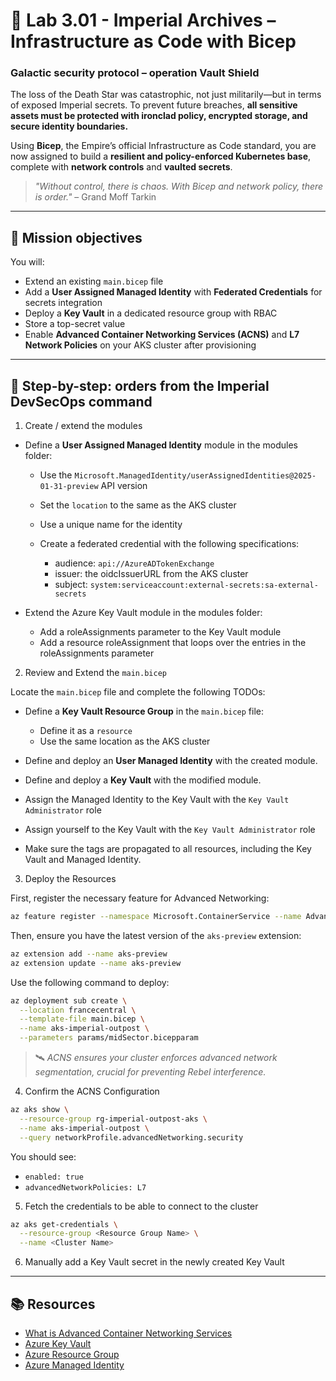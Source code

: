 # 🧱 Lab 3.01 - Imperial Archives – Infrastructure as Code with Bicep

### **Galactic security protocol – operation Vault Shield**

The loss of the Death Star was catastrophic, not just militarily—but in terms of exposed Imperial secrets. To prevent future breaches, **all sensitive assets must be protected with ironclad policy, encrypted storage, and secure identity boundaries.**

Using **Bicep**, the Empire’s official Infrastructure as Code standard, you are now assigned to build a **resilient and policy-enforced Kubernetes base**, complete with **network controls** and **vaulted secrets**.

> _"Without control, there is chaos. With Bicep and network policy, there is order."_ – Grand Moff Tarkin

---

## 🎯 Mission objectives

You will:

- Extend an existing `main.bicep` file
- Add a **User Assigned Managed Identity** with **Federated Credentials** for secrets integration
- Deploy a **Key Vault** in a dedicated resource group with RBAC
- Store a top-secret value
- Enable **Advanced Container Networking Services (ACNS)** and **L7 Network Policies** on your AKS cluster after provisioning

---

## 🧭 Step-by-step: orders from the Imperial DevSecOps command

1. Create / extend the modules

- Define a **User Assigned Managed Identity** module in the modules folder:

  - Use the `Microsoft.ManagedIdentity/userAssignedIdentities@2025-01-31-preview` API version
  - Set the `location` to the same as the AKS cluster
  - Use a unique name for the identity
  - Create a federated credential with the following specifications:

    - audience: `api://AzureADTokenExchange`
    - issuer: the oidcIssuerURL from the AKS cluster
    - subject: `system:serviceaccount:external-secrets:sa-external-secrets`

- Extend the Azure Key Vault module in the modules folder:

  - Add a roleAssignments parameter to the Key Vault module
  - Add a resource roleAssignment that loops over the entries in the roleAssignments parameter


2.  Review and Extend the `main.bicep`

Locate the `main.bicep` file and complete the following TODOs:

- Define a **Key Vault Resource Group** in the `main.bicep` file:

  - Define it as a `resource`
  - Use the same location as the AKS cluster

- Define and deploy an **User Managed Identity** with the created module.
- Define and deploy a **Key Vault** with the modified module.
- Assign the Managed Identity to the Key Vault with the `Key Vault Administrator` role
- Assign yourself to the Key Vault with the `Key Vault Administrator` role
- Make sure the tags are propagated to all resources, including the Key Vault and Managed Identity.

3.  Deploy the Resources

First, register the necessary feature for Advanced Networking:

```bash
az feature register --namespace Microsoft.ContainerService --name AdvancedNetworkingL7PolicyPreview
```

Then, ensure you have the latest version of the `aks-preview` extension:

```bash
az extension add --name aks-preview
az extension update --name aks-preview
```

Use the following command to deploy:

```bash
az deployment sub create \
  --location francecentral \
  --template-file main.bicep \
  --name aks-imperial-outpost \
  --parameters params/midSector.bicepparam
```

> 🛰️ _ACNS ensures your cluster enforces advanced network segmentation, crucial for preventing Rebel interference._

4.  Confirm the ACNS Configuration

```bash
az aks show \
  --resource-group rg-imperial-outpost-aks \
  --name aks-imperial-outpost \
  --query networkProfile.advancedNetworking.security
```

You should see:

- `enabled: true`
- `advancedNetworkPolicies: L7`

5. Fetch the credentials to be able to connect to the cluster

```bash
az aks get-credentials \
  --resource-group <Resource Group Name> \
  --name <Cluster Name> 
```

6. Manually add a Key Vault secret in the newly created Key Vault

---

## 📚 Resources

- [What is Advanced Container Networking Services](https://learn.microsoft.com/en-us/azure/aks/advanced-container-networking-services-overview?tabs=cilium)
- [Azure Key Vault](https://learn.microsoft.com/en-us/azure/templates/microsoft.keyvault/vaults?pivots=deployment-language-bicep)
- [Azure Resource Group](https://learn.microsoft.com/en-us/azure/azure-resource-manager/bicep/create-resource-group)
- [Azure Managed Identity](https://learn.microsoft.com/en-us/azure/templates/microsoft.managedidentity/userassignedidentities?pivots=deployment-language-bicep)
